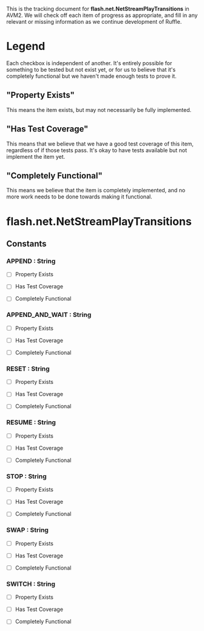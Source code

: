 This is the tracking document for **flash.net.NetStreamPlayTransitions** in AVM2. We will check off each item of progress as appropriate, and fill in any relevant or missing information as we continue development of Ruffle.
# Legend

Each checkbox is independent of another. It's entirely possible for something to be tested but not exist yet, or for us to believe that it's completely functional but we haven't made enough tests to prove it.
## "Property Exists"

This means the item exists, but may not necessarily be fully implemented.
## "Has Test Coverage"

This means that we believe that we have a good test coverage of this item, regardless of if those tests pass. It's okay to have tests available but not implement the item yet.
## "Completely Functional"

This means we believe that the item is completely implemented, and no more work needs to be done towards making it functional.
# flash.net.NetStreamPlayTransitions
## Constants
### APPEND : String

* [ ] Property Exists

* [ ] Has Test Coverage

* [ ] Completely Functional


### APPEND_AND_WAIT : String

* [ ] Property Exists

* [ ] Has Test Coverage

* [ ] Completely Functional


### RESET : String

* [ ] Property Exists

* [ ] Has Test Coverage

* [ ] Completely Functional


### RESUME : String

* [ ] Property Exists

* [ ] Has Test Coverage

* [ ] Completely Functional


### STOP : String

* [ ] Property Exists

* [ ] Has Test Coverage

* [ ] Completely Functional


### SWAP : String

* [ ] Property Exists

* [ ] Has Test Coverage

* [ ] Completely Functional


### SWITCH : String

* [ ] Property Exists

* [ ] Has Test Coverage

* [ ] Completely Functional